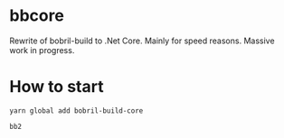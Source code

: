 bbcore
===

Rewrite of bobril-build to .Net Core. Mainly for speed reasons. Massive work in progress.

How to start
==

    yarn global add bobril-build-core

    bb2
    